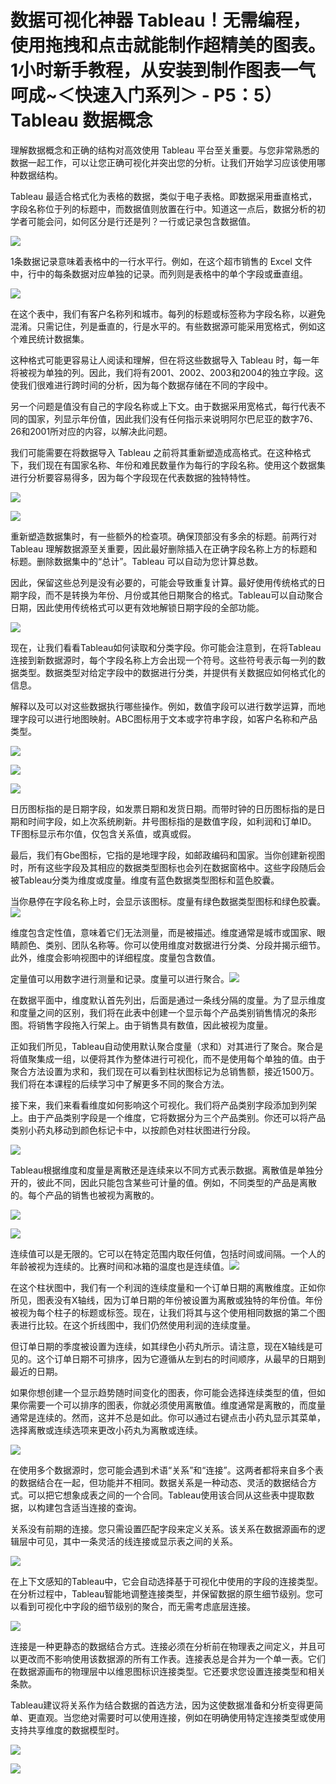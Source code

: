 # 数据可视化神器 Tableau！无需编程，使用拖拽和点击就能制作超精美的图表。1小时新手教程，从安装到制作图表一气呵成~＜快速入门系列＞ - P5：5）Tableau 数据概念 

理解数据概念和正确的结构对高效使用 Tableau 平台至关重要。与您非常熟悉的数据一起工作，可以让您正确可视化并突出您的分析。让我们开始学习应该使用哪种数据结构。

Tableau 最适合格式化为表格的数据，类似于电子表格。即数据采用垂直格式，字段名称位于列的标题中，而数据值则放置在行中。知道这一点后，数据分析的初学者可能会问，如何区分是行还是列？一行或记录包含数据值。

![](img/7469064317016182ccb9ea1524fc6835_1.png)

1条数据记录意味着表格中的一行水平行。例如，在这个超市销售的 Excel 文件中，行中的每条数据对应单独的记录。而列则是表格中的单个字段或垂直组。

![](img/7469064317016182ccb9ea1524fc6835_3.png)

在这个表中，我们有客户名称列和城市。每列的标题或标签称为字段名称，以避免混淆。只需记住，列是垂直的，行是水平的。有些数据源可能采用宽格式，例如这个难民统计数据集。

这种格式可能更容易让人阅读和理解，但在将这些数据导入 Tableau 时，每一年将被视为单独的列。因此，我们将有2001、2002、2003和2004的独立字段。这使我们很难进行跨时间的分析，因为每个数据存储在不同的字段中。

另一个问题是值没有自己的字段名称或上下文。由于数据采用宽格式，每行代表不同的国家，列显示年份值，因此我们没有任何指示来说明阿尔巴尼亚的数字76、26和2001所对应的内容，以解决此问题。

我们可能需要在将数据导入 Tableau 之前将其重新塑造成高格式。在这种格式下，我们现在有国家名称、年份和难民数量作为每行的字段名称。使用这个数据集进行分析要容易得多，因为每个字段现在代表数据的独特特性。

![](img/7469064317016182ccb9ea1524fc6835_5.png)

![](img/7469064317016182ccb9ea1524fc6835_6.png)

重新塑造数据集时，有一些额外的检查项。确保顶部没有多余的标题。前两行对 Tableau 理解数据源至关重要，因此最好删除插入在正确字段名称上方的标题和标题。删除数据集中的“总计”。Tableau 可以自动为您计算总数。

因此，保留这些总列是没有必要的，可能会导致重复计算。最好使用传统格式的日期字段，而不是转换为年份、月份或其他日期聚合的格式。Tableau可以自动聚合日期，因此使用传统格式可以更有效地解锁日期字段的全部功能。

![](img/7469064317016182ccb9ea1524fc6835_8.png)

现在，让我们看看Tableau如何读取和分类字段。你可能会注意到，在将Tableau连接到新数据源时，每个字段名称上方会出现一个符号。这些符号表示每一列的数据类型。数据类型对给定字段中的数据进行分类，并提供有关数据应如何格式化的信息。

解释以及可以对这些数据执行哪些操作。例如，数值字段可以进行数学运算，而地理字段可以进行地图映射。ABC图标用于文本或字符串字段，如客户名称和产品类型。

![](img/7469064317016182ccb9ea1524fc6835_10.png)

![](img/7469064317016182ccb9ea1524fc6835_11.png)

![](img/7469064317016182ccb9ea1524fc6835_12.png)

日历图标指的是日期字段，如发票日期和发货日期。而带时钟的日历图标指的是日期和时间字段，如上次系统刷新。井号图标指的是数值字段，如利润和订单ID。TF图标显示布尔值，仅包含关系值，或真或假。

最后，我们有Gbe图标，它指的是地理字段，如邮政编码和国家。当你创建新视图时，所有这些字段及其相应的数据类型图标也会列在数据窗格中。这些字段随后会被Tableau分类为维度或度量。维度有蓝色数据类型图标和蓝色胶囊。

当你悬停在字段名称上时，会显示该图标。度量有绿色数据类型图标和绿色胶囊。![](img/7469064317016182ccb9ea1524fc6835_14.png)

维度包含定性值，意味着它们无法测量，而是被描述。维度通常是城市或国家、眼睛颜色、类别、团队名称等。你可以使用维度对数据进行分类、分段并揭示细节。此外，维度会影响视图中的详细程度。度量包含数值。

定量值可以用数字进行测量和记录。度量可以进行聚合。![](img/7469064317016182ccb9ea1524fc6835_16.png)

在数据平面中，维度默认首先列出，后面是通过一条线分隔的度量。为了显示维度和度量之间的区别，我们将在此表中创建一个显示每个产品类别销售情况的条形图。将销售字段拖入行架上。由于销售具有数值，因此被视为度量。

正如我们所见，Tableau自动使用默认聚合度量（求和）对其进行了聚合。聚合是将值聚集成一组，以便将其作为整体进行可视化，而不是使用每个单独的值。由于聚合方法设置为求和，我们现在可以看到柱状图标记为总销售额，接近1500万。我们将在本课程的后续学习中了解更多不同的聚合方法。

接下来，我们来看看维度如何影响这个可视化。我们将产品类别字段添加到列架上。由于产品类别字段是一个维度，它将数据分为三个产品类别。你还可以将产品类别小药丸移动到颜色标记卡中，以按颜色对柱状图进行分段。

![](img/7469064317016182ccb9ea1524fc6835_18.png)

Tableau根据维度和度量是离散还是连续来以不同方式表示数据。离散值是单独分开的，彼此不同，因此只能包含某些可计量的值。例如，不同类型的产品是离散的。每个产品的销售也被视为离散的。

![](img/7469064317016182ccb9ea1524fc6835_20.png)

![](img/7469064317016182ccb9ea1524fc6835_21.png)

连续值可以是无限的。它可以在特定范围内取任何值，包括时间或间隔。一个人的年龄被视为连续的。比赛时间和冰箱的温度也是连续值。![](img/7469064317016182ccb9ea1524fc6835_23.png)

在这个柱状图中，我们有一个利润的连续度量和一个订单日期的离散维度。正如你所见，图表没有X轴线，因为订单日期的年份被设置为离散或独特的年份值。年份被视为每个柱子的标题或标签。现在，让我们将其与这个使用相同数据的第二个图表进行比较。在这个折线图中，我们仍然使用利润的连续度量。

但订单日期的季度被设置为连续，如其绿色小药丸所示。请注意，现在X轴线是可见的。这个订单日期不可排序，因为它遵循从左到右的时间顺序，从最早的日期到最近的日期。

如果你想创建一个显示趋势随时间变化的图表，你可能会选择连续类型的值，但如果你需要一个可以排序的图表，你就必须使用离散值。维度通常是离散的，而度量通常是连续的。然而，这并不总是如此。你可以通过右键点击小药丸显示其菜单，选择离散或连续选项来更改小药丸为离散或连续。

![](img/7469064317016182ccb9ea1524fc6835_25.png)

在使用多个数据源时，您可能会遇到术语“关系”和“连接”。这两者都将来自多个表的数据结合在一起，但功能并不相同。数据关系是一种动态、灵活的数据结合方式。可以把它想象成表之间的一个合同。Tableau使用该合同从这些表中提取数据，以构建包含适当连接的查询。

关系没有前期的连接。您只需设置匹配字段来定义关系。该关系在数据源画布的逻辑层中可见，其中一条灵活的线连接或显示表之间的关系。

![](img/7469064317016182ccb9ea1524fc6835_27.png)

在上下文感知的Tableau中，它会自动选择基于可视化中使用的字段的连接类型。在分析过程中，Tableau智能地调整连接类型，并保留数据的原生细节级别。您可以看到可视化中字段的细节级别的聚合，而无需考虑底层连接。

![](img/7469064317016182ccb9ea1524fc6835_29.png)

连接是一种更静态的数据结合方式。连接必须在分析前在物理表之间定义，并且可以更改而不影响使用该数据源的所有工作表。连接表总是合并为一个单一表。它们在数据源画布的物理层中以维恩图标识连接类型。它还要求您设置连接类型和相关条款。

Tableau建议将关系作为结合数据的首选方法，因为这使数据准备和分析变得更简单、更直观。当您绝对需要时可以使用连接，例如在明确使用特定连接类型或使用支持共享维度的数据模型时。

![](img/7469064317016182ccb9ea1524fc6835_31.png)

![](img/7469064317016182ccb9ea1524fc6835_32.png)
